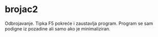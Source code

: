 # brojac2
Odbrojavanje. Tipka F5 pokreće i zaustavlja program. Program se sam podigne iz pozadine ali samo ako je minimaliziran.
